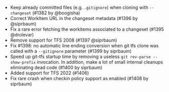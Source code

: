 * Keep already committed files (e.g. `.gitignore`) when cloning with `--changeset` (#1382 by @boogisha)
* Correct WorkItem URL in the changeset metadata (#1396 by @siprbaum)
* Fix a rare error fetching the workitems associated to a changeset (#1395 @drolevar)
* Remove support for TFS 2008 (#1397 @siprbaum)
* Fix #1398: no automatic line ending conversion when git tfs clone was called with a 
  `--gitignore` parameter (#1399 by siprbaum)
* Speed up git-tfs startup time by removing a useless `git rev-parse --show-prefix` invocation.
  In addition, make a lot of small internal cleanups eliminating dead code (#1400 by siprbaum)
* Added support for TFS 2022 (#1406)
* Fix rare crash when checkin policy support as enabled (#1408 by siprbaum)
